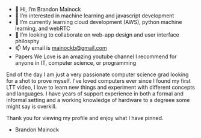 - 👋 Hi, I’m Brandon Mainock
- 👀 I’m interested in machine learning and javascript development
- 🌱 I’m currently learning cloud development (AWS), python machine learning, and webRTC
- 💞️ I’m looking to collaborate on web-app design and user interface philosphy
- 📫 My email is mainockb@gmail.com
- Papers We Love is an amazing youtube channel I recommend for anyone in IT, computer science, or programming


End of the day I am just a very passionate computer science grad looking for a shot to prove myself.
I've loved computers ever since I found my first LTT video, I love to learn new things and experiment with different concepts and languages.
I have years of support experience in both a formal and informal setting and a working knowledge of hardware to a degreee some might say is overkill.

Thank you for viewing my profile and enjoy what I have pinned.

- Brandon Mainock
